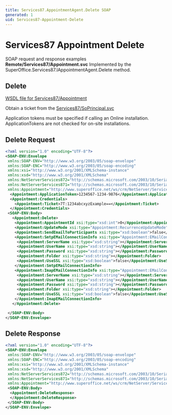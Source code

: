 ```yaml
---
title: Services87.AppointmentAgent.Delete SOAP
generated: 1
uid: Services87-Appointment-Delete
---
```


# Services87 Appointment Delete

SOAP request and response examples **Remote/Services87/Appointment.svc**
Implemented by the <see cref="M:SuperOffice.Services87.IAppointmentAgent.Delete">SuperOffice.Services87.IAppointmentAgent.Delete</see> method.

## Delete

[WSDL file for Services87/Appointment](../Services87-Appointment.md)

Obtain a ticket from the [Services87/SoPrincipal.svc](../SoPrincipal/index.md)

Application tokens must be specified if calling an Online installation. ApplicationTokens are not checked for on-site installations.

## Delete Request

```xml
<?xml version="1.0" encoding="UTF-8"?>
<SOAP-ENV:Envelope
 xmlns:SOAP-ENV="http://www.w3.org/2003/05/soap-envelope"
 xmlns:SOAP-ENC="http://www.w3.org/2003/05/soap-encoding"
 xmlns:xsi="http://www.w3.org/2001/XMLSchema-instance"
 xmlns:xsd="http://www.w3.org/2001/XMLSchema"
 xmlns:NetServerServices872="http://schemas.microsoft.com/2003/10/Serialization/Arrays"
 xmlns:NetServerServices871="http://schemas.microsoft.com/2003/10/Serialization/"
 xmlns:Appointment="http://www.superoffice.net/ws/crm/NetServer/Services87">
  <Appointment:ApplicationToken>1234567-1234-9876</Appointment:ApplicationToken>
  <Appointment:Credentials>
    <Appointment:Ticket>7T:1234abcxyzExample==</Appointment:Ticket>
  </Appointment:Credentials>
 <SOAP-ENV:Body>
   <Appointment:Delete>
    <Appointment:AppointmentId xsi:type="xsd:int">0</Appointment:AppointmentId>
    <Appointment:UpdateMode xsi:type="Appointment:RecurrenceUpdateMode">Unknown</Appointment:UpdateMode>
    <Appointment:SendEmailToParticipants xsi:type="xsd:boolean">false</Appointment:SendEmailToParticipants>
    <Appointment:SmtpEMailConnectionInfo xsi:type="Appointment:EMailConnectionInfo">
     <Appointment:ServerName xsi:type="xsd:string"></Appointment:ServerName>
     <Appointment:UserName xsi:type="xsd:string"></Appointment:UserName>
     <Appointment:Password xsi:type="xsd:string"></Appointment:Password>
     <Appointment:Folder xsi:type="xsd:string"></Appointment:Folder>
     <Appointment:UseSSL xsi:type="xsd:boolean">false</Appointment:UseSSL>
    </Appointment:SmtpEMailConnectionInfo>
    <Appointment:ImapEMailConnectionInfo xsi:type="Appointment:EMailConnectionInfo">
     <Appointment:ServerName xsi:type="xsd:string"></Appointment:ServerName>
     <Appointment:UserName xsi:type="xsd:string"></Appointment:UserName>
     <Appointment:Password xsi:type="xsd:string"></Appointment:Password>
     <Appointment:Folder xsi:type="xsd:string"></Appointment:Folder>
     <Appointment:UseSSL xsi:type="xsd:boolean">false</Appointment:UseSSL>
    </Appointment:ImapEMailConnectionInfo>
   </Appointment:Delete>

 </SOAP-ENV:Body>
</SOAP-ENV:Envelope>

```

## Delete Response

```xml
<?xml version="1.0" encoding="UTF-8"?>
<SOAP-ENV:Envelope
 xmlns:SOAP-ENV="http://www.w3.org/2003/05/soap-envelope"
 xmlns:SOAP-ENC="http://www.w3.org/2003/05/soap-encoding"
 xmlns:xsi="http://www.w3.org/2001/XMLSchema-instance"
 xmlns:xsd="http://www.w3.org/2001/XMLSchema"
 xmlns:NetServerServices872="http://schemas.microsoft.com/2003/10/Serialization/Arrays"
 xmlns:NetServerServices871="http://schemas.microsoft.com/2003/10/Serialization/"
 xmlns:Appointment="http://www.superoffice.net/ws/crm/NetServer/Services87">
 <SOAP-ENV:Body>
  <Appointment:DeleteResponse>
  </Appointment:DeleteResponse>
 </SOAP-ENV:Body>
</SOAP-ENV:Envelope>

```
